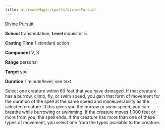 ```yaml
---
title: ultimateMagic/spells/divinePursuit
---
```

Divine Pursuit

**School** transmutation; **Level** inquisitor 5

**Casting Time** 1 standard action

**Component** V, S

**Range** personal

**Target** you

**Duration** 1 minute/level; see text

Select one creature within 60 feet that you have damaged. If that creature has a burrow, climb, fly, or swim speed, you gain that form of movement for the duration of the spell at the same speed and maneuverability as the selected creature. If this gives you the burrow or swim speed, you can breathe while burrowing or swimming. If the creature moves 1,000 feet or more from you, the spell ends. If the creature has more than one of these types of movement, you select one from the types available to the creature.

